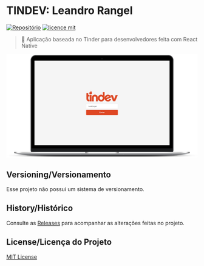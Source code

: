 # TINDEV: Leandro Rangel 

[![Repositório](https://img.shields.io/badge/LeoRangel-tindev--app-green)](https://github.com/LeoRangel/mooc-em-django)
[![licence mit](https://img.shields.io/github/license/leoRangel/tindev-app)](https://github.com/LeoRangel/tindev-app/blob/master/LICENSE)

> :couplekiss: Aplicação baseada no Tinder para desenvolvedores feita com React Native

<p align="center">
  <img alt="Tela de login do projeto" src="src/assets/images/tela-login.png" />
</p>

## Versioning/Versionamento

Esse projeto não possui um sistema de versionamento.

## History/Histórico
Consulte as [Releases](https://github.com/LeoRangel/tindev-app/releases) para acompanhar as alterações feitas no projeto.

## License/Licença do Projeto
[MIT License](https://github.com/LeoRangel/tindev-app/blob/master/LICENSE)

